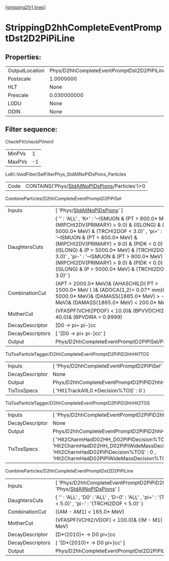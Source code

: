 [[stripping21r1 lines]](./stripping21r1-index)

# StrippingD2hhCompleteEventPromptDst2D2PiPiLine

## Properties:

|                |                                                      |
|----------------|------------------------------------------------------|
| OutputLocation | Phys/D2hhCompleteEventPromptDst2D2PiPiLine/Particles |
| Postscale      | 1.0000000                                            |
| HLT            | None                                                 |
| Prescale       | 0.030000000                                          |
| L0DU           | None                                                 |
| ODIN           | None                                                 |

## Filter sequence:

CheckPV/checkPVmin1

|        |     |
|--------|-----|
| MinPVs | 1   |
| MaxPVs | -1  |

LoKi::VoidFilter/SelFilterPhys_StdAllNoPIDsPions_Particles

|      |                                                                                                      |
|------|------------------------------------------------------------------------------------------------------|
| Code | CONTAINS('Phys/[StdAllNoPIDsPions](./stripping21r1-commonparticles-stdallnopidspions)/Particles')\>0 |

CombineParticles/D2hhCompleteEventPromptD2PiPiSel

|                  |                                                                                                                                                                                                                                                                                                                                                                                                                                         |
|------------------|-----------------------------------------------------------------------------------------------------------------------------------------------------------------------------------------------------------------------------------------------------------------------------------------------------------------------------------------------------------------------------------------------------------------------------------------|
| Inputs           | [ 'Phys/[StdAllNoPIDsPions](./stripping21r1-commonparticles-stdallnopidspions)' ]                                                                                                                                                                                                                                                                                                                                                     |
| DaughtersCuts    | { '' : 'ALL' , 'K+' : '~ISMUON & (PT \> 800.0\* MeV) & (MIPCHI2DV(PRIMARY) \> 9.0) & (ISLONG) & (P \> 5000.0\* MeV) & (TRCHI2DOF \< 3.0)' , 'pi+' : '~ISMUON & (PT \> 800.0\* MeV) & (MIPCHI2DV(PRIMARY) \> 9.0) & (PIDK \< 0.0) & (ISLONG) & (P \> 5000.0\* MeV) & (TRCHI2DOF \< 3.0)' , 'pi-' : '~ISMUON & (PT \> 800.0\* MeV) & (MIPCHI2DV(PRIMARY) \> 9.0) & (PIDK \< 0.0) & (ISLONG) & (P \> 5000.0\* MeV) & (TRCHI2DOF \< 3.0)' } |
| CombinationCut   | (APT \> 2000.0\* MeV)& (AHASCHILD( PT \> 1500.0\* MeV ) )& (ADOCA(1,2)\< 0.07\* mm)& (AP \> 5000.0\* MeV)& (DAMASS(1865.0\* MeV) \> -75.0\* MeV)& (DAMASS(1865.0\* MeV) \< 200.0\* MeV)                                                                                                                                                                                                                                                 |
| MotherCut        | (VFASPF(VCHI2PDOF) \< 10.0)& (BPVVDCHI2 \> 40.0)& (BPVDIRA \> 0.9999)                                                                                                                                                                                                                                                                                                                                                                   |
| DecayDescriptor  | [D0 -\> pi+ pi-]cc                                                                                                                                                                                                                                                                                                                                                                                                                    |
| DecayDescriptors | [ '[D0 -\> pi+ pi-]cc' ]                                                                                                                                                                                                                                                                                                                                                                                                            |
| Output           | Phys/D2hhCompleteEventPromptD2PiPiSel/Particles                                                                                                                                                                                                                                                                                                                                                                                         |

TisTosParticleTagger/D2hhCompleteEventPromptD2PiPiD2hhHlt1TOS

|                 |                                                         |
|-----------------|---------------------------------------------------------|
| Inputs          | [ 'Phys/D2hhCompleteEventPromptD2PiPiSel' ]           |
| DecayDescriptor | None                                                    |
| Output          | Phys/D2hhCompleteEventPromptD2PiPiD2hhHlt1TOS/Particles |
| TisTosSpecs     | { 'Hlt1TrackAllL0.\*Decision%TOS' : 0 }                 |

TisTosParticleTagger/D2hhCompleteEventPromptD2PiPiD2hhHlt2TOS

|                 |                                                                                                                                                                                               |
|-----------------|-----------------------------------------------------------------------------------------------------------------------------------------------------------------------------------------------|
| Inputs          | [ 'Phys/D2hhCompleteEventPromptD2PiPiD2hhHlt1TOS' ]                                                                                                                                         |
| DecayDescriptor | None                                                                                                                                                                                          |
| Output          | Phys/D2hhCompleteEventPromptD2PiPiD2hhHlt2TOS/Particles                                                                                                                                       |
| TisTosSpecs     | { 'Hlt2CharmHadD02HH_D02PiPiDecision%TOS' : 0 , 'Hlt2CharmHadD02HH_D02PiPiWideMassDecision%TOS' : 0 , 'Hlt2CharmHadD02PiPiDecision%TOS' : 0 , 'Hlt2CharmHadD02PiPiWideMassDecision%TOS' : 0 } |

CombineParticles/D2hhCompleteEventPromptDst2D2PiPiLine

|                  |                                                                                                                                       |
|------------------|---------------------------------------------------------------------------------------------------------------------------------------|
| Inputs           | [ 'Phys/D2hhCompleteEventPromptD2PiPiD2hhHlt2TOS' , 'Phys/[StdAllNoPIDsPions](./stripping21r1-commonparticles-stdallnopidspions)' ] |
| DaughtersCuts    | { '' : 'ALL' , 'D0' : 'ALL' , 'D~0' : 'ALL' , 'pi+' : '(TRCHI2DOF \< 5.0)' , 'pi-' : '(TRCHI2DOF \< 5.0)' }                           |
| CombinationCut   | ((AM - AM1) \< 165.0\* MeV)                                                                                                           |
| MotherCut        | (VFASPF(VCHI2/VDOF) \< 100.0)& ((M - M1) \< 160.0\* MeV)                                                                              |
| DecayDescriptor  | [D\*(2010)+ -\> D0 pi+]cc                                                                                                           |
| DecayDescriptors | [ '[D\*(2010)+ -\> D0 pi+]cc' ]                                                                                                   |
| Output           | Phys/D2hhCompleteEventPromptDst2D2PiPiLine/Particles                                                                                  |
